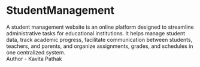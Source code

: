 # StudentManagement
A student management website is an online platform designed to streamline administrative tasks for educational institutions. It helps manage student data, track academic progress, facilitate communication between students, teachers, and parents, and organize assignments, grades, and schedules in one centralized system.<br>
Author - Kavita Pathak
